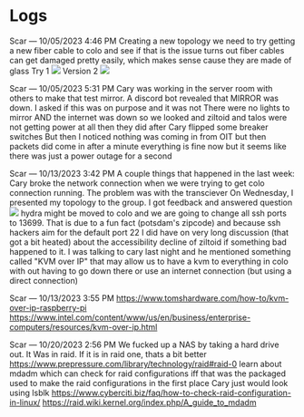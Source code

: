 # Logs
Scar — 10/05/2023 4:46 PM
Creating a new topology
we need to try getting a new fiber cable to colo and see if that is the issue
turns out fiber cables can get damaged pretty easily, which makes sense cause they are made of glass
Try 1
<image src="../media/topov1.jpg"  controls></image>
Version 2
<image src="../media/topov2.jpg"  controls></image>

Scar — 10/05/2023 5:31 PM
Cary was working in the server room with others to make that test mirror.
A discord bot revealed that MIRROR was down. I asked if this was on purpose and it was not
There were no lights to mirror AND the internet was down
so we looked and ziltoid and talos were not getting power at all
then they did after Cary flipped some breaker switches
But then I noticed nothing was coming in from OIT
but then packets did come in after a minute
everything is fine now but it seems like there was just a power outage for a second

Scar — 10/13/2023 3:42 PM
A couple things that happened in the last week:
Cary broke the network connection when we were trying to get colo connection running. The problem was with the transciever
On Wednesday, I presented my topology to the group. I got feedback and answered question
<image src="../media/finaltopo.jpg"  controls></image>
hydra might be moved to colo and we are going to change all ssh ports to 13699. That is due to a fun fact (potsdam's zipcode) and because ssh hackers aim for the default port 22
I did have on very long discussion (that got a bit heated) about the accessibility decline of ziltoid if something bad happened to it.
I was talking to cary last night and he mentioned something called "KVM over IP" that may allow us to have a kvm to everything in colo with out having to go down there or use an internet connection (but using a direct connection)

Scar — 10/13/2023 3:55 PM
https://www.tomshardware.com/how-to/kvm-over-ip-raspberry-pi
https://www.intel.com/content/www/us/en/business/enterprise-computers/resources/kvm-over-ip.html

Scar — 10/20/2023 2:56 PM
We fucked up a NAS by taking a hard drive out. It Was in raid. If it is in raid one, thats a bit better
https://www.prepressure.com/library/technology/raid#raid-0
learn about mdadm which can check for raid configurations iff that was the packaged used to make the raid configurations in the first place
Cary just would look using lsblk
https://www.cyberciti.biz/faq/how-to-check-raid-configuration-in-linux/
https://raid.wiki.kernel.org/index.php/A_guide_to_mdadm
